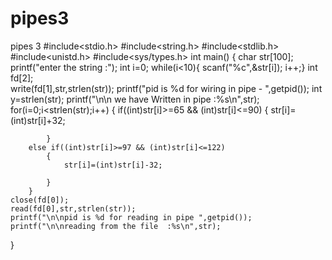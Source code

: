 # pipes3
pipes 3
#include<stdio.h>
#include<string.h>
#include<stdlib.h>
#include<unistd.h>
#include<sys/types.h>
int main()
{
	char str[100];
	printf("enter the string :");
	int i=0;
	while(i<10){
	scanf("%c",&str[i]);
	i++;}
	int fd[2];	
	write(fd[1],str,strlen(str));
	printf("pid is %d for wiring in pipe - ",getpid());
	int y=strlen(str);
	printf("\n\n we have Written in pipe :%s\n",str);	
	for(i=0;i<strlen(str);i++)
		{
		if((int)str[i]>=65 && (int)str[i]<=90)
			{
				str[i]=(int)str[i]+32;
			
			}
		else if((int)str[i]>=97 && (int)str[i]<=122)
			{
				str[i]=(int)str[i]-32;
			
			}
		}
	close(fd[0]);
	read(fd[0],str,strlen(str));
	printf("\n\npid is %d for reading in pipe ",getpid());
	printf("\n\nreading from the file  :%s\n",str);
	
}
